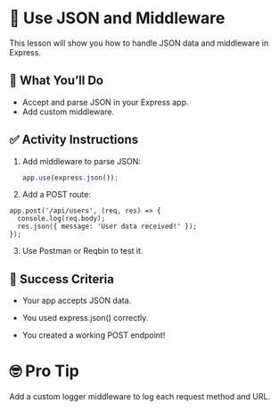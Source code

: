 # 🧩 Use JSON and Middleware

This lesson will show you how to handle JSON data and middleware in Express.

## 🔧 What You’ll Do

- Accept and parse JSON in your Express app.
- Add custom middleware.

## ✅ Activity Instructions

1. Add middleware to parse JSON:

   ```js
   app.use(express.json());
   ```
2. Add a POST route:

```
app.post('/api/users', (req, res) => {
  console.log(req.body);
  res.json({ message: 'User data received!' });
});
```

3. Use Postman or Reqbin to test it.

## 🎯 Success Criteria

* Your app accepts JSON data.

* You used express.json() correctly.

* You created a working POST endpoint!

# 🤓 Pro Tip
Add a custom logger middleware to log each request method and URL.
